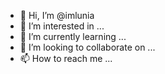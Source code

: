 - 👋 Hi, I’m @imlunia
- 👀 I’m interested in ...
- 🌱 I’m currently learning ...
- 💞️ I’m looking to collaborate on ...
- 📫 How to reach me ...

<!---
imlunia/imlunia is a ✨ special ✨ repository because its `README.md` (this file) appears on your GitHub profile.
You can click the Preview link to take a look at your changes.
--->

